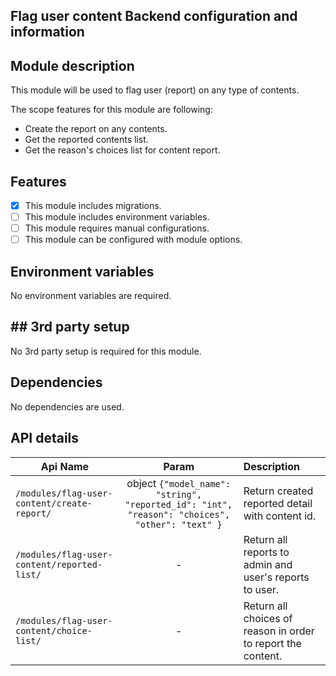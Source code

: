 ## Flag user content Backend configuration and information

## Module description

This module will be used to flag user (report) on any type of contents.

The scope features for this module are following:

- Create the report on any contents.
- Get the reported contents list.
- Get the reason's choices list for content report.

## Features

- [x] This module includes migrations.
- [ ] This module includes environment variables.
- [ ] This module requires manual configurations.
- [ ] This module can be configured with module options.

## Environment variables

No environment variables are required.

## ## 3rd party setup

No 3rd party setup is required for this module.

## Dependencies

No dependencies are used.

## API details

| Api Name                                    |                                             Param                                              | Description                                                  |
|---------------------------------------------|:----------------------------------------------------------------------------------------------:|:-------------------------------------------------------------|
| `/modules/flag-user-content/create-report/` | object `{"model_name": "string", "reported_id": "int", "reason": "choices", "other": "text" }` | Return created reported detail with content id.              |
| `/modules/flag-user-content/reported-list/` |                                               -                                                | Return all reports to admin and user's reports to user.      |
| `/modules/flag-user-content/choice-list/`   |                                               -                                                | Return all choices of reason in order to report the content. |
